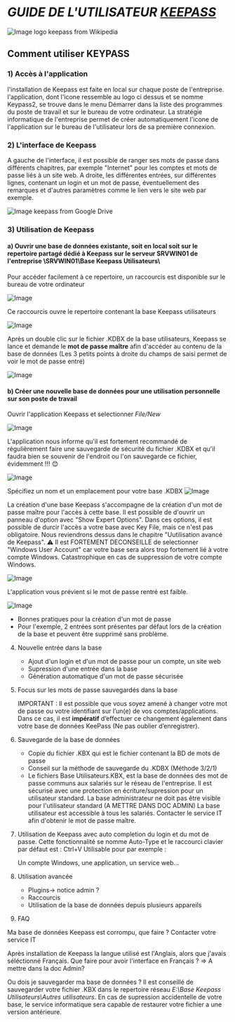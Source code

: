 # _**GUIDE DE L'UTILISATEUR [KEEPASS](https://keepass.info)**_ 

  ![Image logo keepass from Wikipedia](https://upload.wikimedia.org/wikipedia/commons/thumb/0/07/KeePass_Logo_%282016%29.svg/langfr-110px-KeePass_Logo_%282016%29.svg.png)

## Comment utiliser KEYPASS ##

### 1) Accès à l'application
  
   l'installation de Keepass est faite en local sur chaque poste de l'entreprise.
   l'application, dont l'icone ressemble au logo ci dessus et se nomme Keypass2,  se trouve dans le menu Démarrer dans la liste des programmes du poste de travail et sur le bureau de votre ordinateur.
   La stratégie informatique de l'entreprise permet de créer automatiquement l'icone de l'application sur le bureau de l'utilisateur lors de sa première connexion.

### 2) L'interface de Keepass

 
   A gauche de l'interface, il est possible de ranger ses mots de passe dans différents chapitres, par exemple "Internet" pour les comptes et mots de passe liés à un site web.
   A droite, les différentes entrées, sur différentes lignes, contenant un login et un mot de passe, éventuellement des remarques et d'autres paramètres comme le lien vers le site web par exemple.
   
   ![Image keepass from Google Drive](https://drive.google.com/thumbnail?id=1QCBhXlu0WrmuYdOCHxMCL-Td4qOKwZID&sz=w1000 "l'interface de Keepass")
   
   
### 3) Utilisation de Keepass
   
#### a) Ouvrir une base de données existante, soit en local soit sur le repertoire partagé dédié à Keepass sur le serveur SRVWIN01 de l'entreprise \SRVWIN01\Base Keepass Utilisateurs\
   
   Pour accéder facilement à ce repertoire, un raccourcis est disponible sur le bureau de votre ordinateur
   
   ![Image](https://drive.google.com/thumbnail?id=15Okbp-tWc3vXtqRvKg6pk8MEJZxY9vTI&sz=w1000 "Raccourci vers base keepass utilisateurs sur le serveur SRVWIN01")
   
   Ce raccourcis ouvre le repertoire contenant la base Keepass utilisateurs

![Image](https://drive.google.com/thumbnail?id=1FysMkDPz0jko3SCGQhXj-y0rsPRuDtb0&sz=w1000 "Copie écran repertoire contenant la base Keepass utilisateurs") 

Après un double clic sur le fichier .KDBX de la base utilisateurs, Keepass se lance et demande le **mot de passe maître** afin d'accéder au contenu de la base de données (Les 3 petits points à droite du champs de saisi permet de voir le mot de passe entré) 
    
  ![Image](https://drive.google.com/thumbnail?id=12eFCp1rrOZFM9fD8tshOKg3t0zASSv56&sz=w1000 "Ouvrir la base de données avec master key")
  
   #### b) Créer une nouvelle base de données pour une utilisation personnelle sur son poste de travail

   Ouvrir l'application Keepass et selectionner _File/New_

   ![Image](https://drive.google.com/thumbnail?id=1qluL5oo-ZQ8n-vLHorOlrHbnqhPLHIA0&sz=w1000 "Create database 1")

  L'application nous informe qu'il est fortement recommandé de régulièrement faire une sauvegarde de sécurité du fichier .KDBX et qu'il faudra bien se souvenir de l'endroit ou l'on sauvegarde ce fichier, évidemment !!! 😊
   
   ![Image](https://drive.google.com/thumbnail?id=1zdZ5OyO_Rao2TBIfQYb19aZcILITzW92&sz=w1000 "Create database 2")

   Spécifiez un nom et un emplacement pour votre base .KDBX
   ![Image](https://drive.google.com/thumbnail?id=19U5qku5jyNLaPXfKVDk4YH9VtYHo6AKo&sz=w1000 "Emplacemement database")
  
La création d'une base Keepass s'accompagne de la création d'un mot de passe maître pour l'accès à cette base. Il est possible de d'ouvrir un panneau d'option avec "Show Expert Options". Dans ces options, il est possible de durcir l'accès a votre base avec Key File, mais ce n'est pas obligatoire. Nous reviendrons dessus dans le chapitre "Uutilisation avancé de Keepass".
⚠️ Il est FORTEMENT DECONSEILLE de selectionner "Windows User Account" car votre base sera alors trop fortement lié à votre compte Windows. Catastrophique en cas de suppression de votre compte Windows.

![Image](https://drive.google.com/thumbnail?id=1_zYvPLGpatuxyX16fkNGgHzj2FG_CuoO&sz=w1000 "Create Master Key")

   L'application vous prévient si le mot de passe rentré est faible. 
   
 ![Image](https://drive.google.com/thumbnail?id=1DmevZG-uNMomAlK75WEZv1J55SDAR-sP&sz=w1000 "Master Key Weak")
   
      
- Bonnes pratiques pour la création d'un mot de passe
- Pour l'exemple, 2 entrées sont présentes par défaut lors de la création de la base et peuvent être supprimé sans problème.
   
4) Nouvelle entrée dans la base
   
     - Ajout d'un login et d'un mot de passe pour un compte, un site web
     - Supression d'une entrée dans la base
     - Génération automatique d'un mot de passe sécurisée
  
5) Focus sur les mots de passe sauvegardés dans la base

   IMPORTANT : Il est possible que vous soyez amené à changer votre mot de passe ou votre identifiant sur
l’un(e) de vos comptes/applications. Dans ce cas, il est __impératif__ d‘effectuer ce changement
également dans votre base de données KeePass (Ne pas oublier d’enregistrer).
       
6) Sauvegarde de la base de données

   - Copie du fichier .KBX qui est le fichier contenant la BD de mots de passe
   - Conseil sur la méthode de sauvegarde du .KDBX (Méthode 3/2/1)
   - Le fichiers Base Utilisateurs.KBX, est la base de données des mot de passe communs aux salariés sur le réseau de l'entreprise. Il est sécurisé avec une protection en écriture/supression pour un utilisateur standard.
     La base administrateur ne doit pas être  visible pour l'utilisateur standard (A METTRE DANS DOC ADMIN)
     La base utilisateur est accessible à tous les salariés. Contacter le service IT afin d'obtenir le mot de passe maître.
 
   
7) Utilisation de Keepass avec auto completion du login et du mot de passe.
   Cette fonctionnalité se nomme Auto-Type et le raccourci clavier par défaut est : Ctrl+V
   Utilisable pour par exemple :
   
   Un compte Windows, une application, un service web...
     

  

8) Utilisation avancée

   - Plugins-> notice admin ?
   - Raccourcis
   - Utilisation de la base de données depuis plusieurs appareils
   
10) FAQ

  Ma base de données Keepass est corrompu, que faire ? Contacter votre service IT
  
  Après installation de Keepass la langue utilisé est l'Anglais, alors que j'avais séléctionné Français. Que faire pour avoir   l'interface en Français ? => A mettre dans la doc Admin?

  Ou dois je sauvegarder ma base de données ? Il est conseillé de sauvegarder votre fichier .KBX dans le  repertoire réseau
  *E:\Base Keepass Utilisateurs\Autres utilisateurs*. En cas de supression accidentelle de votre base, le service informatique sera capable de restaurer votre fichier a une version antérieure.
  
  






